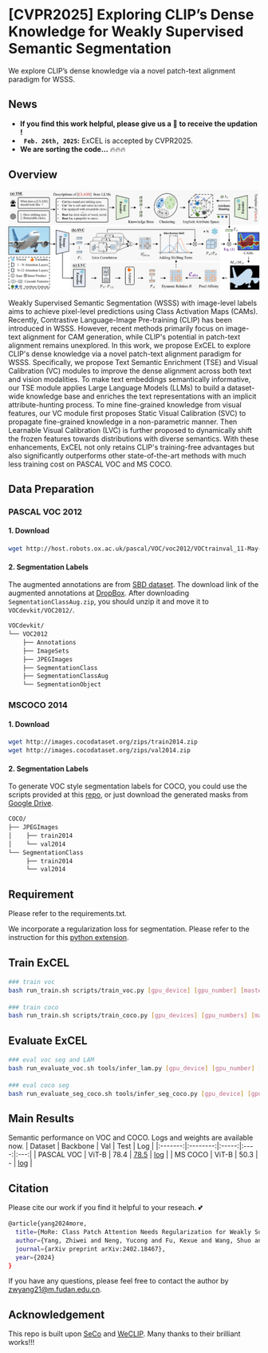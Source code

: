 # [CVPR2025] Exploring CLIP’s Dense Knowledge for Weakly Supervised Semantic Segmentation

We explore CLIP’s dense knowledge via a novel patch-text alignment paradigm for WSSS.

## News

* **If you find this work helpful, please give us a :star2: to receive the updation !**
* **` Feb. 26th, 2025`:** ExCEL is accepted by CVPR2025.
* **We are sorting the code...** 🔥🔥🔥

## Overview

<p align="middle">
<img src="/sources/main_fig.png" alt="ExCEL pipeline" width="1200px">
</p>

Weakly Supervised Semantic Segmentation (WSSS) with image-level labels aims to achieve pixel-level predictions using Class Activation Maps (CAMs). Recently, Contrastive Language-Image Pre-training (CLIP) has been introduced in WSSS. However, recent methods primarily focus on image-text alignment for CAM generation, while CLIP's potential in patch-text alignment remains unexplored. In this work, we propose ExCEL to explore CLIP's dense knowledge via a novel patch-text alignment paradigm for WSSS. Specifically, we propose Text Semantic Enrichment (TSE) and Visual Calibration (VC) modules to improve the dense alignment across both text and vision modalities. To make text embeddings semantically informative, our TSE module applies Large Language Models (LLMs) to build a dataset-wide knowledge base and enriches the text representations with an implicit attribute-hunting process. To mine fine-grained knowledge from visual features, our VC module first proposes Static Visual Calibration (SVC) to propagate fine-grained knowledge in a non-parametric manner. Then Learnable Visual Calibration (LVC) is further proposed to dynamically shift the frozen features towards distributions with diverse semantics. With these enhancements, ExCEL not only retains CLIP's training-free advantages but also significantly outperforms other state-of-the-art methods with much less training cost on PASCAL VOC and MS COCO.

## Data Preparation

### PASCAL VOC 2012

#### 1. Download

``` bash
wget http://host.robots.ox.ac.uk/pascal/VOC/voc2012/VOCtrainval_11-May-2012.tar
```
#### 2. Segmentation Labels

The augmented annotations are from [SBD dataset](http://home.bharathh.info/pubs/codes/SBD/download.html). The download link of the augmented annotations at
[DropBox](https://www.dropbox.com/s/oeu149j8qtbs1x0/SegmentationClassAug.zip?dl=0). After downloading ` SegmentationClassAug.zip `, you should unzip it and move it to `VOCdevkit/VOC2012/`. 

``` bash
VOCdevkit/
└── VOC2012
    ├── Annotations
    ├── ImageSets
    ├── JPEGImages
    ├── SegmentationClass
    ├── SegmentationClassAug
    └── SegmentationObject
```

### MSCOCO 2014

#### 1. Download
``` bash
wget http://images.cocodataset.org/zips/train2014.zip
wget http://images.cocodataset.org/zips/val2014.zip
```

#### 2. Segmentation Labels

To generate VOC style segmentation labels for COCO, you could use the scripts provided at this [repo](https://github.com/alicranck/coco2voc), or just download the generated masks from [Google Drive](https://drive.google.com/file/d/147kbmwiXUnd2dW9_j8L5L0qwFYHUcP9I/view?usp=share_link).

``` bash
COCO/
├── JPEGImages
│    ├── train2014
│    └── val2014
└── SegmentationClass
     ├── train2014
     └── val2014
```

## Requirement

Please refer to the requirements.txt. 

We incorporate a regularization loss for segmentation. Please refer to the instruction for this [python extension](https://github.com/meng-tang/rloss/tree/master/pytorch#build-python-extension-module).

## Train ExCEL
``` bash
### train voc
bash run_train.sh scripts/train_voc.py [gpu_device] [gpu_number] [master_port]  train_voc

### train coco
bash run_train.sh scripts/train_coco.py [gpu_devices] [gpu_numbers] [master_port] train_coco
```

## Evaluate ExCEL
``` bash
### eval voc seg and LAM
bash run_evaluate_voc.sh tools/infer_lam.py [gpu_device] [gpu_number] [infer_set] [checkpoint_path]

### eval coco seg
bash run_evaluate_seg_coco.sh tools/infer_seg_coco.py [gpu_device] [gpu_number] [infer_set] [checkpoint_path]
```

## Main Results

Semantic performance on VOC and COCO. Logs and weights are available now.
| Dataset | Backbone |  Val  | Test | Log |
|:-------:|:--------:|:-----:|:----:|:---:|
|   PASCAL VOC   |   ViT-B  | 78.4  | [78.5](http://host.robots.ox.ac.uk:8080/anonymous/1NNNE8.html) | [log](logs/voc_train.log) |
|   MS COCO  |   ViT-B  |  50.3 |   -  | [log](logs/coco_train.log) |

## Citation 
Please cite our work if you find it helpful to your reseach. :two_hearts:
```bash
@article{yang2024more,
  title={MoRe: Class Patch Attention Needs Regularization for Weakly Supervised Semantic Segmentation},
  author={Yang, Zhiwei and Neng, Yucong and Fu, Kexue and Wang, Shuo and Song, Zhijian},
  journal={arXiv preprint arXiv:2402.18467},
  year={2024}
}
```
If you have any questions, please feel free to contact the author by zwyang21@m.fudan.edu.cn.

## Acknowledgement
This repo is built upon [SeCo](https://github.com/zwyang6/SeCo.git) and [WeCLIP](https://github.com/zbf1991/WeCLIP). Many thanks to their brilliant works!!!
